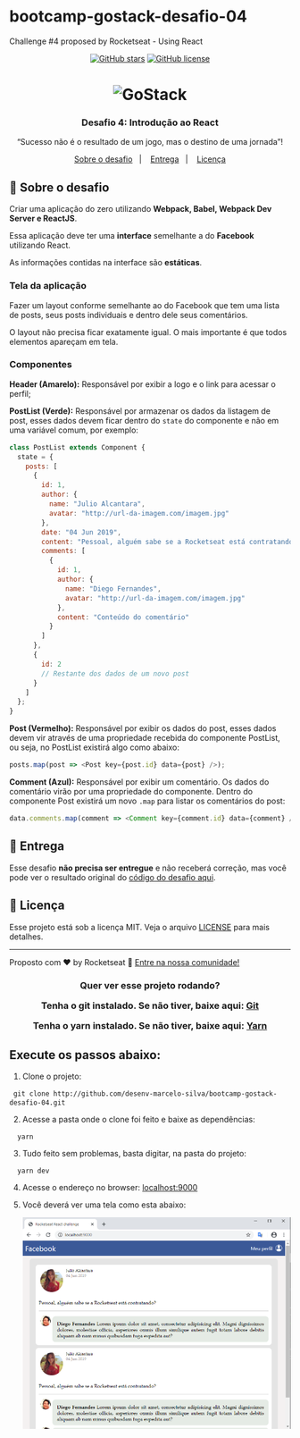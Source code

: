 # bootcamp-gostack-desafio-04
Challenge #4 proposed by Rocketseat - Using React

<p align="center">
  <a href="https://github.com/desenv-marcelo-silva/bootcamp-gostack-desafio-04/stargazers"><img alt="GitHub stars" src="https://img.shields.io/github/stars/desenv-marcelo-silva/bootcamp-gostack-desafio-04"></a>
  <a href="https://github.com/desenv-marcelo-silva/bootcamp-gostack-desafio-04/blob/master/LICENSE"><img alt="GitHub license" src="https://img.shields.io/github/license/desenv-marcelo-silva/bootcamp-gostack-desafio-04"></a>

</p>

<h1 align="center">
    <img alt="GoStack" src="https://rocketseat-cdn.s3-sa-east-1.amazonaws.com/bootcamp-header.png" width="200px" />
</h1>

<h3 align="center">
  Desafio 4: Introdução ao React
</h3>

<p align="center">“Sucesso não é o resultado de um jogo, mas o destino de uma jornada”!</blockquote>

<p align="center">
  <a href="#rocket-sobre-o-desafio">Sobre o desafio</a>&nbsp;&nbsp;&nbsp;|&nbsp;&nbsp;&nbsp;
  <a href="#-entrega">Entrega</a>&nbsp;&nbsp;&nbsp;|&nbsp;&nbsp;&nbsp;
  <a href="#memo-licença">Licença</a>
</p>

## :rocket: Sobre o desafio

Criar uma aplicação do zero utilizando **Webpack, Babel, Webpack Dev Server e ReactJS**.

Essa aplicação deve ter uma **interface** semelhante a do **Facebook** utilizando React.

As informações contidas na interface são **estáticas**.

### Tela da aplicação

Fazer um layout conforme semelhante ao do Facebook que tem uma lista de posts, seus posts individuais e dentro dele seus comentários.

O layout não precisa ficar exatamente igual. O mais importante é que todos elementos apareçam em tela.

### Componentes

**Header (Amarelo):** Responsável por exibir a logo e o link para acessar o perfil;

**PostList (Verde):** Responsável por armazenar os dados da listagem de post, esses dados devem ficar dentro do `state` do componente e não em uma variável comum, por exemplo:

```js
class PostList extends Component {
  state = {
    posts: [
      {
        id: 1,
        author: {
          name: "Julio Alcantara",
          avatar: "http://url-da-imagem.com/imagem.jpg"
        },
        date: "04 Jun 2019",
        content: "Pessoal, alguém sabe se a Rocketseat está contratando?",
        comments: [
          {
            id: 1,
            author: {
              name: "Diego Fernandes",
              avatar: "http://url-da-imagem.com/imagem.jpg"
            },
            content: "Conteúdo do comentário"
          }
        ]
      },
      {
        id: 2
        // Restante dos dados de um novo post
      }
    ]
  };
}
```

**Post (Vermelho):** Responsável por exibir os dados do post, esses dados devem vir através de uma propriedade recebida do componente PostList, ou seja, no PostList existirá algo como abaixo:

```js
posts.map(post => <Post key={post.id} data={post} />);
```

**Comment (Azul):** Responsável por exibir um comentário. Os dados do comentário virão por uma propriedade do componente. Dentro do componente Post existirá um novo `.map` para listar os comentários do post:

```js
data.comments.map(comment => <Comment key={comment.id} data={comment} />);
```

## 📅 Entrega

Esse desafio **não precisa ser entregue** e não receberá correção, mas você pode 
ver o resultado original do [código do desafio aqui](https://github.com/Rocketseat/bootcamp-gostack-desafio-04). 

## :memo: Licença

Esse projeto está sob a licença MIT. Veja o arquivo [LICENSE](LICENSE.md) para mais detalhes.

---

Proposto com ♥ by Rocketseat :wave: [Entre na nossa comunidade!](https://discordapp.com/invite/gCRAFhc)

<h3 align="center">
  Quer ver esse projeto rodando?
  
  Tenha o <strong>git</strong> instalado. 
  Se não tiver, baixe aqui: [Git](https://git-scm.com/)

  Tenha o <strong>yarn</strong> instalado. 
  Se não tiver, baixe aqui: [Yarn](https://classic.yarnpkg.com/pt-BR/docs/cli/install)
</h3>

## Execute os passos abaixo:

1. Clone o projeto:
  ```
   git clone http://github.com/desenv-marcelo-silva/bootcamp-gostack-desafio-04.git
  ```

2. Acesse a pasta onde o clone foi feito e baixe as dependências:
  ```
    yarn
  ```

3. Tudo feito sem problemas, basta digitar, na pasta do projeto:
  ```
    yarn dev
  ```

4. Acesse o endereço no browser:
   [localhost:9000](http://127.0.0.1:9000)

5. Você deverá ver uma tela como esta abaixo:

   ![Imagem do projeto rodando](2readme/screen.png)